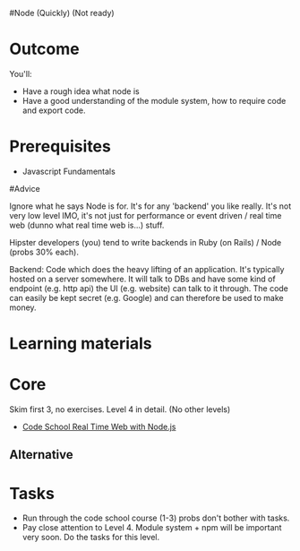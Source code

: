 #Node (Quickly) (Not ready)

# Outcome

You'll:

* Have a rough idea what node is
* Have a good understanding of the module system, how to require code and export code.

# Prerequisites

* Javascript Fundamentals

#Advice

Ignore what he says Node is for. It's for any 'backend' you like really. It's not very low level IMO, it's not just for performance or event driven / real time web (dunno what real time web is...) stuff.

Hipster developers (you) tend to write backends in Ruby (on Rails) / Node (probs 30% each).

Backend: Code which does the heavy lifting of an application. It's typically hosted on a server somewhere. It will talk to DBs and have some kind of endpoint (e.g. http api) the UI (e.g. website) can talk to it through. The code can easily be kept secret (e.g. Google) and can therefore be used to make money.

# Learning materials

# Core

Skim first 3, no exercises. Level 4 in detail. (No other levels)

* [Code School Real Time Web with Node.js](https://www.codeschool.com/courses/real-time-web-with-node-js)

## Alternative

# Tasks

* Run through the code school course (1-3) probs don't bother with tasks.
* Pay close attention to Level 4. Module system + npm will be important very soon. Do the tasks for this level.
